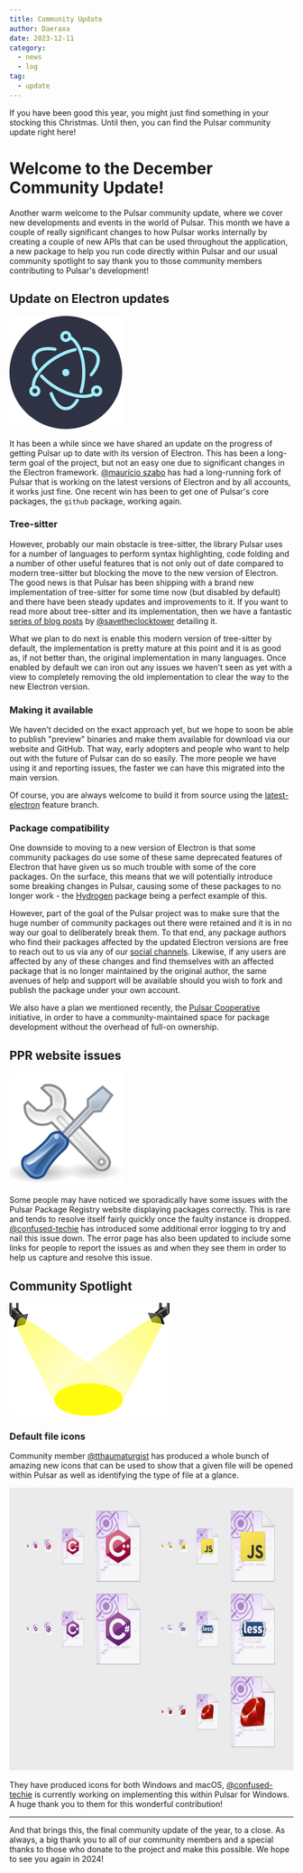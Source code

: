 ```yaml
---
title: Community Update
author: Daeraxa
date: 2023-12-11
category:
  - news
  - log
tag:
  - update
---
```


If you have been good this year, you might just find something in your stocking this Christmas. Until then, you can find the Pulsar community update right here!

<!-- more -->

# Welcome to the December Community Update!

Another warm welcome to the Pulsar community update, where we cover new developments and events in the world of Pulsar. This month we have a couple of really significant changes to how Pulsar works internally by creating a couple of new APIs that can be used throughout the application, a new package to help you run code directly within Pulsar and our usual community spotlight to say thank you to those community members contributing to Pulsar's development!

## Update on Electron updates

<img src="/assets/electron.png" height=200>

It has been a while since we have shared an update on the progress of getting Pulsar up to date with its version of Electron. This has been a long-term goal of the project, but not an easy one due to significant changes in the Electron framework. [@maurício szabo] has had a long-running fork of Pulsar that is working on the latest versions of Electron and by all accounts, it works just fine. One recent win has been to get one of Pulsar's core packages, the `github` package, working again.

### Tree-sitter

However, probably our main obstacle is tree-sitter, the library Pulsar uses for a number of languages to perform syntax highlighting, code folding and a number of other useful features that is not only out of date compared to modern tree-sitter but blocking the move to the new version of Electron. The good news is that Pulsar has been shipping with a brand new implementation of tree-sitter for some time now (but disabled by default) and there have been steady updates and improvements to it. If you want to read more about tree-sitter and its implementation, then we have a fantastic [series of blog posts](https://pulsar-edit.dev/tag/tree-sitter/) by [@savetheclocktower] detailing it.

What we plan to do next is enable this modern version of tree-sitter by default, the implementation is pretty mature at this point and it is as good as, if not better than, the original implementation in many languages. Once enabled by default we can iron out any issues we haven't seen as yet with a view to completely removing the old implementation to clear the way to the new Electron version.

### Making it available

We haven't decided on the exact approach yet, but we hope to soon be able to publish "preview" binaries and make them available for download via our website and GitHub. That way, early adopters and people who want to help out with the future of Pulsar can do so easily. The more people we have using it and reporting issues, the faster we can have this migrated into the main version.

Of course, you are always welcome to build it from source using the [latest-electron](https://github.com/pulsar-edit/pulsar/tree/feature/latest-electron-native-superstring) feature branch.

### Package compatibility

One downside to moving to a new version of Electron is that some community packages do use some of these same deprecated features of Electron that have given us so much trouble with some of the core packages. On the surface, this means that we will potentially introduce some breaking changes in Pulsar, causing some of these packages to no longer work - the [Hydrogen](https://web.pulsar-edit.dev/packages/hydrogen) package being a perfect example of this.

However, part of the goal of the Pulsar project was to make sure that the huge number of community packages out there were retained and it is in no way our goal to deliberately break them. To that end, any package authors who find their packages affected by the updated Electron versions are free to reach out to us via any of our [social channels](https://pulsar-edit.dev/community.html). Likewise, if any users are affected by any of these changes and find themselves with an affected package that is no longer maintained by the original author, the same avenues of help and support will be available should you wish to fork and publish the package under your own account.

We also have a plan we mentioned recently, the [Pulsar Cooperative](https://pulsar-edit.dev/blog/20231004-Daeraxa-OctoberUpdate.html#introducing-pulsar-cooperative) initiative, in order to have a community-maintained space for package development without the overhead of full-on ownership.

## PPR website issues

<img src="/assets/tools.png" height=200>

Some people may have noticed we sporadically have some issues with the Pulsar Package Registry website displaying packages correctly. This is rare and tends to resolve itself fairly quickly once the faulty instance is dropped. [@confused-techie] has introduced some additional error logging to try and nail this issue down. The error page has also been updated to include some links for people to report the issues as and when they see them in order to help us capture and resolve this issue.

## Community Spotlight

<img src="/assets/spotlight.png" height=200>

### Default file icons

Community member [@tthaumaturgist] has produced a whole bunch of amazing new icons that can be used to show that a given file will be opened within Pulsar as well as identifying the type of file at a glance.

<img src="/assets/file-icons.png" height=500>

They have produced icons for both Windows and macOS, [@confused-techie] is currently working on implementing this within Pulsar for Windows. A huge thank you to them for this wonderful contribution!

***

And that brings this, the final community update of the year, to a close. As always, a big thank you to all of our community members and a special thanks to those who donate to the project and make this possible. We hope to see you again in 2024!


[@maurício szabo]: https://github.com/mauricioszabo
[@confused-techie]: https://github.com/confused-Techie
[@spiker985]: https://github.com/spiker985
[@meadowsys]: https://github.com/Meadowsys
[@kaosine]: https://github.com/kaosine
[@savetheclocktower]: https://github.com/savetheclocktower
[@deedeeg]: https://github.com/DeeDeeG
[@Daeraxa]: https://github.com/Daeraxa

[@tthaumaturgist]: https://github.com/tthaumaturgist
